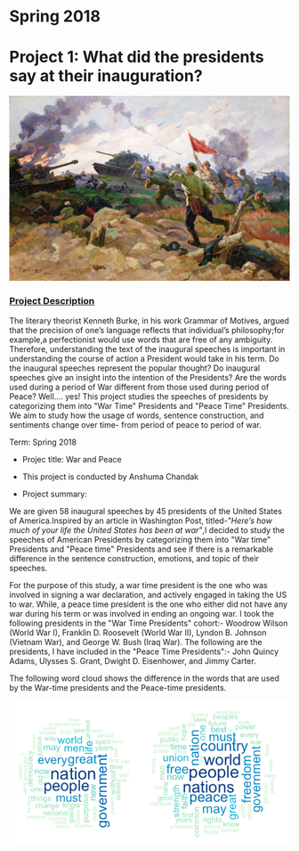 # Spring 2018
# Project 1: What did the presidents say at their inauguration?

![image](figs/war.jpg)

### [Project Description](doc/)
The literary theorist Kenneth Burke, in his work Grammar of Motives, argued that the precision of one’s language reflects that individual’s philosophy;for example,a perfectionist would use words that are free of any ambiguity. Therefore, understanding the text of the inaugural speeches is important in understanding the course of action a President would take in his term. Do the inaugural speeches represent the popular thought? Do inaugural speeches give an insight into the intention of the Presidents? Are the words used during a period of War different from those used during period of Peace? Well.... yes! This project studies the speeches of presidents by categorizing them into "War Time" Presidents and "Peace Time" Presidents. We aim to study how the usage of words, sentence construction, and sentiments change over time- from period of peace to period of war.

Term: Spring 2018

+ Projec title: War and Peace
+ This project is conducted by Anshuma Chandak

+ Project summary:

We are given 58 inaugural speeches by 45 presidents of the United States of America.Inspired by an article in Washington Post, titled-*"Here’s how much of your life the United States has been at war"*,I decided to study the speeches of American Presidents by categorizing them into "War time" Presidents and "Peace time" Presidents and see if there is a remarkable difference in the sentence construction, emotions, and topic of their speeches. 

For the purpose of this study, a war time president is the one who was involved in signing a war declaration, and actively engaged in taking the US to war. While, a peace time president is the one who either did not have any war during his term or was involved in ending an ongoing war. I took the following presidents in the "War Time Presidents" cohort:- Woodrow Wilson (World War I), Franklin D. Roosevelt (World War II), Lyndon B. Johnson (Vietnam War), and George W. Bush (Iraq War). The following are the presidents, I have included in the "Peace Time Presidents":- John Quincy Adams, Ulysses S. Grant, Dwight D. Eisenhower, and Jimmy Carter.

The following word cloud shows the difference in the words that are used by the War-time presidents and the Peace-time presidents. 

![image](figs/im1.png)

